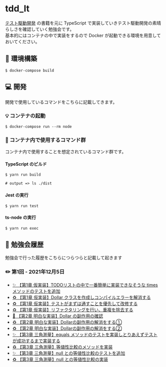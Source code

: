 # tdd_lt

[テスト駆動開発](https://www.amazon.co.jp/dp/B077D2L69C/ref=dp-kindle-redirect?_encoding=UTF8&btkr=1) の書籍を元に TypeScript で実装していきテスト駆動開発の素晴らしさを確認していく勉強会です。  
基本的にはコンテナの中で実装をするので Docker が起動できる環境を用意しておいてください。

## 💪 環境構築

```shell
$ docker-compose build
```

## 💻 開発

開発で使用しているコマンドをこちらに記載してきます。

### 💡 コンテナの起動

```shell
$ docker-compose run --rm node
```

### 🤖 コンテナ内で使用するコマンド群

コンテナ内で使用することを想定されているコマンド群です。

#### TypeScript のビルド

```shell
$ yarn run build

# output => ls ./dist
```

#### Jest の実行

```shell
$ yarn run test
```

#### ts-node の実行

```shell
$ yarn run exec
```

## 📖 勉強会履歴

勉強会で行った履歴をこちらにつらつらと記載して起きます

### ✏️ 第1回 - 2021年12月5日

- [✨ 【第1章 仮実装】TODOリストの中で一番簡単に実装できなそうな times メソッドのテストを追加](https://github.com/MrFuku/tdd_lt/commit/67d1437c5c89f5da9834344dfb52c68b07d12e79)
- [♻️ 【第1章 仮実装】Dollar クラスを作成しコンパイルエラーを解消する](https://github.com/MrFuku/tdd_lt/commit/aa337af163763f97eb82b505fc57168bd79d27e8)
- [♻️ 【第1章 仮実装】テストがまずは通すことを優先して改修する](https://github.com/MrFuku/tdd_lt/commit/1fc3b76e964873e82eb136038923b5699e6a3a36)
- [♻️ 【第1章 仮実装】リファクタリングを行い、重複を除去する](https://github.com/MrFuku/tdd_lt/commit/9cfc8d6cd95fbd13ad60e520c83e290b7665c2b9)
- [🐛 【第2章 明白な実装】Dollar の副作用の確認](https://github.com/MrFuku/tdd_lt/commit/a6db3c982ac09cd1860ac3caec4efc2a2f61280a)
- [♻️ 【第2章 明白な実装】Dollarの副作用の解消をする①](https://github.com/MrFuku/tdd_lt/commit/c94e39764cb1341a25f8b36dc73ea34dd2824a35) 
- [♻️ 【第2章 明白な実装】Dollarの副作用の解消をする②](https://github.com/MrFuku/tdd_lt/commit/6444ad9187ef79f1f5699cabda67185944cbb103)
- [✨ 【第3章 三角測量】equals メソッドのテストを実装しとりあえずテストが成功するまで実装する](https://github.com/MrFuku/tdd_lt/commit/bc2b5724fe4708d66b3556341ba823d53cacf8b3)
- [♻️ 【第3章 三角測量】等値性比較のメソッドを実装](https://github.com/MrFuku/tdd_lt/commit/d0570aa550e5beaa2d892d3160ffe4a5d5d4b45e)
- [✨ 【第3章 三角測量】null との等値性比較のテストを追加](https://github.com/MrFuku/tdd_lt/commit/730d6f29fdcd96d04f6337cda18f875ff2d67ebe)
- [♻️ 【第3章 三角測量】null との等値性比較の実装](https://github.com/MrFuku/tdd_lt/commit/0285a78106a7911f89023e7833eea3c7a3fd774a)
